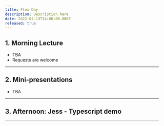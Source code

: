 ```yaml
---
title: Flex Day
description: Description here
date: 2022-04-13T14:00:00.000Z
released: true
---
```


## 1. Morning Lecture
- TBA
- Requests are welcome

---

## 2. Mini-presentations
- TBA

---

## 3. Afternoon: Jess - Typescript demo

---